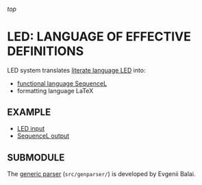 <h6>top

# LED: LANGUAGE OF EFFECTIVE DEFINITIONS
LED system translates [literate language LED][LEDspec] into:
- [functional language SequenceL][SL]
- formatting language LaTeX

## EXAMPLE
- [LED input][tttLED]
- [SequenceL output][tttSL]

## SUBMODULE
The [generic parser][genparser] (`src/genparser/`)
is developed by Evgenii Balai.

[tttLED]:
https://github.com/vuphan314/LED/blob/master/src/examples/tictactoe.led
[tttSL]:
https://github.com/vuphan314/LED/blob/master/src/examples/tictactoe.sl

[LEDspec]:
https://docs.google.com/document/d/1xj5VUX6l9NYXQFuT-gVksSMwx5ovuQFkGymcgoZBagc/edit
[SL]:
http://texasmulticore.com/wp-content/uploads/2016/07/SequenceL-Language-Reference.pdf

[genparser]:
https://github.com/iensen/genparser
